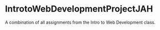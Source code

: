 # IntrotoWebDevelopmentProjectJAH
A combination of all assignments from the Intro to Web Development class.
